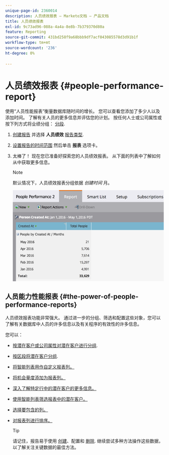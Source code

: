 ```yaml
---
unique-page-id: 2360014
description: 人员绩效报表 — Marketo文档 — 产品文档
title: 人员绩效报表
exl-id: 9c73ad96-088a-4a4a-8e8b-7b379370d80a
feature: Reporting
source-git-commit: 431bd258f9a68bbb9df7acf043085578d3d91b1f
workflow-type: tm+mt
source-wordcount: '236'
ht-degree: 0%

---
```


# 人员绩效报表 {#people-performance-report}

使用“人员性能报表”衡量数据库随时间的增长。 您可以查看您添加了多少人以及添加时间。 了解有关人员的更多信息并评估您的计划。 按任何人士或公司属性或按下列方式将业绩分组： [分段](/help/marketo/product-docs/personalization/segmentation-and-snippets/segmentation/create-a-segmentation.md).

1. [创建报告](/help/marketo/product-docs/reporting/basic-reporting/creating-reports/create-a-report-in-a-program.md) 并选择 **人员绩效** [报告类型](/help/marketo/product-docs/reporting/basic-reporting/report-types/report-type-overview.md).

1. [设置报告的时间范围](/help/marketo/product-docs/reporting/basic-reporting/editing-reports/change-a-report-time-frame.md) 然后单击 **报表** 选项卡。

1. 太棒了！ 现在您已准备好探索您的人员绩效报表。 从下面的列表中了解如何从中获取更多信息。

   >[!NOTE]
   >
   >默认情况下，人员绩效报表分组依据 *创建时间* 月。

   ![](assets/one.png)

## 人员能力性能报表 {#the-power-of-people-performance-reports}

人员绩效报表功能非常强大。 通过进一步的分组、筛选和配置这些对象，您可以了解有关数据库中人员的许多信息以及有关程序的有效性的许多信息。

您可以：

* [按潜在客户或公司属性对潜在客户进行分组](/help/marketo/product-docs/reporting/basic-reporting/report-activity/group-person-reports-by-attribute.md).
* [按区段将潜在客户分组](/help/marketo/product-docs/personalization/segmentation-and-snippets/segmentation/group-person-reports-by-segment.md).
* [将智能列表用作自定义报表列。](/help/marketo/product-docs/reporting/basic-reporting/editing-reports/add-custom-columns-to-a-person-report.md)
* [将机会量度添加为报表列。](/help/marketo/product-docs/reporting/basic-reporting/editing-reports/add-opportunity-columns-to-a-lead-report.md)
* [深入了解特定行中的潜在客户的更多信息。](/help/marketo/product-docs/reporting/basic-reporting/report-activity/drill-down-in-a-people-performance-report.md)
* [使用智能列表筛选报表中的潜在客户。](/help/marketo/product-docs/reporting/basic-reporting/editing-reports/filter-people-in-a-report-with-a-smart-list.md)
* [选择要包含的列。](/help/marketo/product-docs/reporting/basic-reporting/editing-reports/select-report-columns.md)
* [对报表列进行排序。](/help/marketo/product-docs/reporting/basic-reporting/editing-reports/sort-report-on-columns.md)

  >[!TIP]
  >
  >请记住，报告易于使用 [创建](/help/marketo/product-docs/reporting/basic-reporting/creating-reports/create-a-report-in-a-program.md)、配置和 [删除](/help/marketo/product-docs/reporting/basic-reporting/report-activity/delete-a-report.md). 继续尝试多种方法操作这些数据，以了解关注关键数据的最佳方法。
